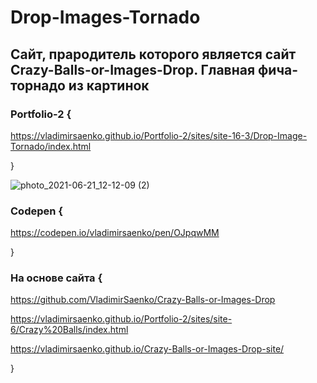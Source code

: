 # Drop-Images-Tornado
 
## Сайт, прародитель которого является сайт Crazy-Balls-or-Images-Drop. Главная фича-торнадо из картинок

### Portfolio-2 {

https://vladimirsaenko.github.io/Portfolio-2/sites/site-16-3/Drop-Image-Tornado/index.html

}

![photo_2021-06-21_12-12-09 (2)](https://user-images.githubusercontent.com/56477695/122738548-c0fc1d80-d28a-11eb-8dd4-24b21ee8ae95.jpg)

### Codepen {

https://codepen.io/vladimirsaenko/pen/OJpqwMM

}

### На основе сайта {

  https://github.com/VladimirSaenko/Crazy-Balls-or-Images-Drop
  
  https://vladimirsaenko.github.io/Portfolio-2/sites/site-6/Crazy%20Balls/index.html
  
  https://vladimirsaenko.github.io/Crazy-Balls-or-Images-Drop-site/
  
}
